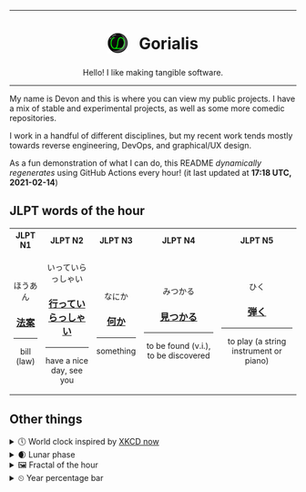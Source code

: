 ***

<h1 align="center">
<sub>
    <img src="readme/resources/avatar.png" height="36">
</sub>
&nbsp;
Gorialis
</h1>
<p align="center">
Hello! I like making tangible software.
</p>

***

My name is Devon and this is where you can view my public projects. I have a mix of stable and experimental projects, as well as some more comedic repositories.

I work in a handful of different disciplines, but my recent work tends mostly towards reverse engineering, DevOps, and graphical/UX design.

As a fun demonstration of what I can do, this README *dynamically regenerates* using GitHub Actions every hour! (it last updated at **17:18 UTC, 2021-02-14**)

<h2>JLPT words of the hour</h2>
<table>
    <tr>
        <th>JLPT N1</th>
        <th>JLPT N2</th>
        <th>JLPT N3</th>
        <th>JLPT N4</th>
        <th>JLPT N5</th>
    </tr>
    <tr>
        <td>
            <p align="center">ほうあん</p>
            <h3 align="center"><b><a href="https://jisho.org/search/%E6%B3%95%E6%A1%88">法案</a></b></h3>
            <hr>
            <p align="center">bill (law)</p>
        </td>
        <td>
            <p align="center">いっていらっしゃい</p>
            <h3 align="center"><b><a href="https://jisho.org/search/%E8%A1%8C%E3%81%A3%E3%81%A6%E3%81%84%E3%82%89%E3%81%A3%E3%81%97%E3%82%83%E3%81%84">行っていらっしゃい</a></b></h3>
            <hr>
            <p align="center">have a nice day,<wbr> see you</p>
        </td>
        <td>
            <p align="center">なにか</p>
            <h3 align="center"><b><a href="https://jisho.org/search/%E4%BD%95%E3%81%8B">何か</a></b></h3>
            <hr>
            <p align="center">something</p>
        </td>
        <td>
            <p align="center">みつかる</p>
            <h3 align="center"><b><a href="https://jisho.org/search/%E8%A6%8B%E3%81%A4%E3%81%8B%E3%82%8B">見つかる</a></b></h3>
            <hr>
            <p align="center">to be found (v.i.),<wbr> to be discovered</p>
        </td>
        <td>
            <p align="center">ひく</p>
            <h3 align="center"><b><a href="https://jisho.org/search/%E5%BC%BE%E3%81%8F">弾く</a></b></h3>
            <hr>
            <p align="center">to play (a string instrument or piano)</p>
        </td>
    </tr>
</table>

<h2>Other things</h2>
<details>
<summary>🕔  World clock inspired by <a href="https://xkcd.com/now">XKCD now</a></summary>

> <img src="generated/now.png" width="512">

</details>
<details>
<summary>🌒 Lunar phase</summary>

The moon is approximately 12.14% through its phase (Waxing Crescent).

</details>
<details>
<summary>&#x1f5bc; Fractal of the hour</summary>

> <img src="generated/fractal.png" width="512">

</details>
<details>
<summary>&#x23f2; Year percentage bar</summary>
<pre><code>2021 [██▁▁▁▁▁▁▁▁▁▁▁▁▁▁▁▁▁▁] 12.25%</code></pre>
</details>
